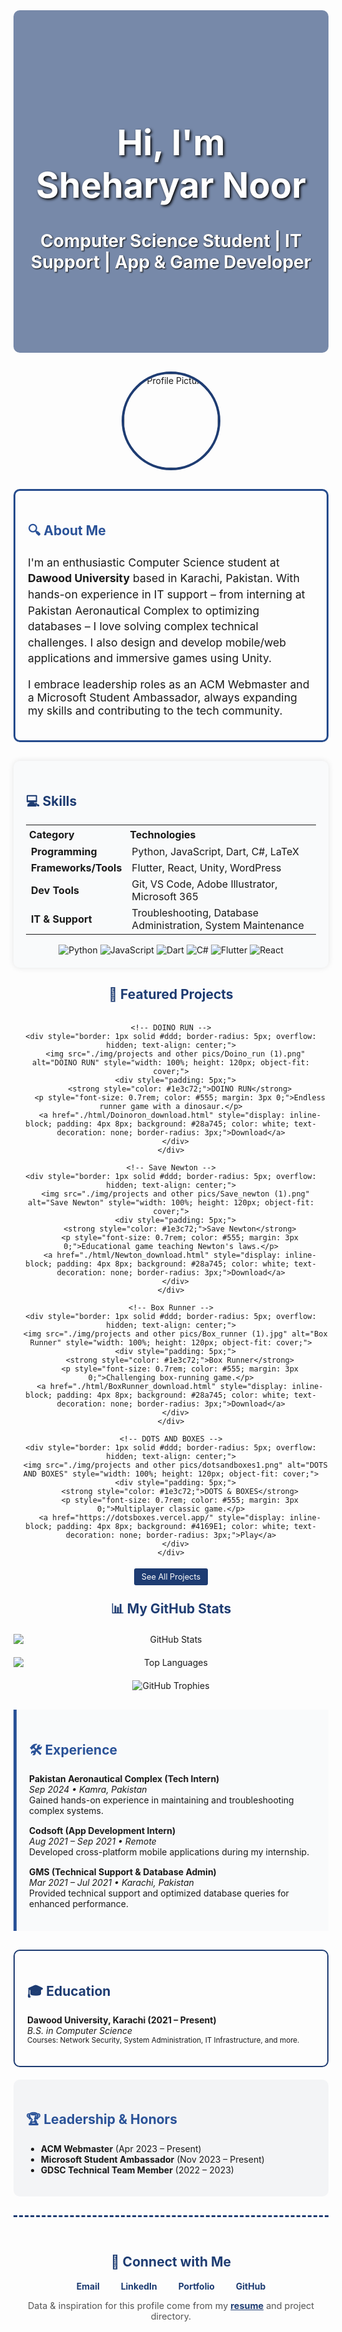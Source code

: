 <!-- Advanced Styled README.md with Enhanced Projects & GitHub Stats -->

<!-- Hero Section with Background Image & Overlay -->
<div align="center" style="position: relative; background: url('https://source.unsplash.com/1600x400/?technology') no-repeat center; background-size: cover; border-radius: 10px; padding: 100px 20px; margin-bottom: 30px;">
  <div style="position: relative; z-index: 1; color: white;">
    <h1 style="font-size: 3.5rem; text-shadow: 2px 2px 4px #000;">Hi, I'm Sheharyar Noor</h1>
    <p style="font-size: 1.75rem; font-weight: bold; text-shadow: 1px 1px 2px #000;">Computer Science Student | IT Support | App & Game Developer</p>
  </div>
  <div style="position: absolute; top: 0; left: 0; width: 100%; height: 100%; background-color: rgba(30, 60, 114, 0.6); border-radius: 10px;"></div>
</div>

<!-- Profile Picture (Optional) -->
<div align="center" style="margin-bottom: 30px;">
  <img src="https://avatars.githubusercontent.com/u/youruserid?s=200" alt="Profile Picture" style="border-radius: 50%; width: 150px; border: 4px solid #1e3c72;" />
</div>

<!-- About Me Section with Animated Border -->
<div style="border: 3px solid #2a5298; border-radius: 10px; padding: 20px; margin-bottom: 30px; animation: pulse 2s infinite;">
  <h2 style="color: #2a5298;">🔍 About Me</h2>
  <p style="font-size: 1.1rem; line-height: 1.6rem;">
    I'm an enthusiastic Computer Science student at <strong>Dawood University</strong> based in Karachi, Pakistan. With hands-on experience in IT support – from interning at Pakistan Aeronautical Complex to optimizing databases – I love solving complex technical challenges. I also design and develop mobile/web applications and immersive games using Unity.
  </p>
  <p style="font-size: 1.1rem;">
    I embrace leadership roles as an ACM Webmaster and a Microsoft Student Ambassador, always expanding my skills and contributing to the tech community.
  </p>
</div>

<!-- Custom Animation Keyframes -->
<style>
@keyframes pulse {
  0% { border-color: #2a5298; }
  50% { border-color: #1e3c72; }
  100% { border-color: #2a5298; }
}
</style>

<!-- Skills Section with Table Layout and Badges -->
<div style="background-color: #f9fafb; border-radius: 10px; padding: 20px; margin-bottom: 30px; box-shadow: 0px 0px 10px rgba(0, 0, 0, 0.1);">
  <h2 style="color: #1e3c72;">💻 Skills</h2>
  <table style="width: 100%; text-align: left;">
    <tr>
      <th style="width: 30%; padding: 5px;">Category</th>
      <th style="padding: 5px;">Technologies</th>
    </tr>
    <tr>
      <td><strong>Programming</strong></td>
      <td>Python, JavaScript, Dart, C#, LaTeX</td>
    </tr>
    <tr>
      <td><strong>Frameworks/Tools</strong></td>
      <td>Flutter, React, Unity, WordPress</td>
    </tr>
    <tr>
      <td><strong>Dev Tools</strong></td>
      <td>Git, VS Code, Adobe Illustrator, Microsoft 365</td>
    </tr>
    <tr>
      <td><strong>IT & Support</strong></td>
      <td>Troubleshooting, Database Administration, System Maintenance</td>
    </tr>
  </table>
  <div align="center" style="margin-top: 15px;">
    <!-- Shields.io badges -->
    <img src="https://img.shields.io/badge/Python-3776AB?style=for-the-badge&logo=python&logoColor=white" alt="Python" />
    <img src="https://img.shields.io/badge/JavaScript-F7DF1E?style=for-the-badge&logo=javascript&logoColor=black" alt="JavaScript" />
    <img src="https://img.shields.io/badge/Dart-0175C2?style=for-the-badge&logo=dart&logoColor=white" alt="Dart" />
    <img src="https://img.shields.io/badge/C%23-239120?style=for-the-badge&logo=csharp&logoColor=white" alt="C#" />
    <img src="https://img.shields.io/badge/Flutter-02569B?style=for-the-badge&logo=flutter&logoColor=white" alt="Flutter" />
    <img src="https://img.shields.io/badge/React-61DAFB?style=for-the-badge&logo=react&logoColor=black" alt="React" />
  </div>
</div>

<!-- Compact Projects Section: Card System -->
<div align="center" style="margin: 20px 0;">
  <h2 style="color: #1e3c72;">🚀 Featured Projects</h2>
  <div style="display: grid; grid-template-columns: repeat(auto-fit, minmax(250px, 1fr)); gap: 10px; margin-top: 20px; max-width: 900px;">
    
    <!-- DOINO RUN -->
    <div style="border: 1px solid #ddd; border-radius: 5px; overflow: hidden; text-align: center;">
      <img src="./img/projects and other pics/Doino_run (1).png" alt="DOINO RUN" style="width: 100%; height: 120px; object-fit: cover;">
      <div style="padding: 5px;">
        <strong style="color: #1e3c72;">DOINO RUN</strong>
        <p style="font-size: 0.7rem; color: #555; margin: 3px 0;">Endless runner game with a dinosaur.</p>
        <a href="./html/Doinoron_download.html" style="display: inline-block; padding: 4px 8px; background: #28a745; color: white; text-decoration: none; border-radius: 3px;">Download</a>
      </div>
    </div>

    <!-- Save Newton -->
    <div style="border: 1px solid #ddd; border-radius: 5px; overflow: hidden; text-align: center;">
      <img src="./img/projects and other pics/Save_newton (1).png" alt="Save Newton" style="width: 100%; height: 120px; object-fit: cover;">
      <div style="padding: 5px;">
        <strong style="color: #1e3c72;">Save Newton</strong>
        <p style="font-size: 0.7rem; color: #555; margin: 3px 0;">Educational game teaching Newton's laws.</p>
        <a href="./html/Newton_download.html" style="display: inline-block; padding: 4px 8px; background: #28a745; color: white; text-decoration: none; border-radius: 3px;">Download</a>
      </div>
    </div>

    <!-- Box Runner -->
    <div style="border: 1px solid #ddd; border-radius: 5px; overflow: hidden; text-align: center;">
      <img src="./img/projects and other pics/Box_runner (1).jpg" alt="Box Runner" style="width: 100%; height: 120px; object-fit: cover;">
      <div style="padding: 5px;">
        <strong style="color: #1e3c72;">Box Runner</strong>
        <p style="font-size: 0.7rem; color: #555; margin: 3px 0;">Challenging box-running game.</p>
        <a href="./html/BoxRunner_download.html" style="display: inline-block; padding: 4px 8px; background: #28a745; color: white; text-decoration: none; border-radius: 3px;">Download</a>
      </div>
    </div>

    <!-- DOTS AND BOXES -->
    <div style="border: 1px solid #ddd; border-radius: 5px; overflow: hidden; text-align: center;">
      <img src="./img/projects and other pics/dotsandboxes1.png" alt="DOTS AND BOXES" style="width: 100%; height: 120px; object-fit: cover;">
      <div style="padding: 5px;">
        <strong style="color: #1e3c72;">DOTS & BOXES</strong>
        <p style="font-size: 0.7rem; color: #555; margin: 3px 0;">Multiplayer classic game.</p>
        <a href="https://dotsboxes.vercel.app/" style="display: inline-block; padding: 4px 8px; background: #4169E1; color: white; text-decoration: none; border-radius: 3px;">Play</a>
      </div>
    </div>
  </div>
  <p style="margin-top: 10px;">
    <a href="https://github.com/Shery-1508?tab=repositories" target="_blank" style="font-size: 0.8rem; padding: 6px 12px; background: #1e3c72; color: #fff; border-radius: 3px; text-decoration: none;">
      See All Projects
    </a>
  </p>
</div>

<!-- Enhanced GitHub Statistics Section -->
<div style="text-align: center; margin-bottom: 30px;">
  <h2 style="color: #1e3c72;">📊 My GitHub Stats</h2>
  <div style="display: flex; flex-wrap: wrap; justify-content: center; gap: 20px; margin-top: 20px;">
    <img src="https://github-readme-stats.vercel.app/api?username=Shery-1508&show_icons=true&theme=default&count_private=true" alt="GitHub Stats" style="flex: 1 1 300px; max-width: 100%;"/>
    <img src="https://github-readme-stats.vercel.app/api/top-langs/?username=Shery-1508&layout=compact&theme=default" alt="Top Languages" style="flex: 1 1 300px; max-width: 100%;"/>
  </div>
  <div style="margin-top: 20px;">
    <img src="https://github-profile-trophy.vercel.app/?username=Shery-1508&theme=onedark&row=2" alt="GitHub Trophies" style="max-width: 100%;"/>
  </div>
</div>

<!-- Experience Section with Timeline Style -->
<div style="background-color: #f9fafb; border-left: 5px solid #2a5298; padding: 20px; margin-bottom: 30px;">
  <h2 style="color: #2a5298;">🛠 Experience</h2>
  <ul style="list-style-type: none; padding-left: 0;">
    <li style="margin-bottom: 15px;">
      <strong>Pakistan Aeronautical Complex (Tech Intern)</strong> <br/>
      <em>Sep 2024 • Kamra, Pakistan</em> <br/>
      Gained hands-on experience in maintaining and troubleshooting complex systems.
    </li>
    <li style="margin-bottom: 15px;">
      <strong>Codsoft (App Development Intern)</strong> <br/>
      <em>Aug 2021 – Sep 2021 • Remote</em> <br/>
      Developed cross-platform mobile applications during my internship.
    </li>
    <li style="margin-bottom: 15px;">
      <strong>GMS (Technical Support & Database Admin)</strong> <br/>
      <em>Mar 2021 – Jul 2021 • Karachi, Pakistan</em> <br/>
      Provided technical support and optimized database queries for enhanced performance.
    </li>
  </ul>
</div>

<!-- Education and Leadership Section -->
<div style="display: flex; gap: 20px; flex-wrap: wrap; margin-bottom: 30px;">
  <div style="flex: 1; min-width: 300px; border: 2px solid #1e3c72; border-radius: 10px; padding: 20px;">
    <h2 style="color: #1e3c72;">🎓 Education</h2>
    <p>
      <strong>Dawood University, Karachi (2021 – Present)</strong> <br />
      <em>B.S. in Computer Science</em> <br />
      <small>Courses: Network Security, System Administration, IT Infrastructure, and more.</small>
    </p>
  </div>
  <div style="flex: 1; min-width: 300px; background-color: #f3f4f6; border-radius: 10px; padding: 20px;">
    <h2 style="color: #2a5298;">🏆 Leadership & Honors</h2>
    <ul>
      <li><strong>ACM Webmaster</strong> (Apr 2023 – Present)</li>
      <li><strong>Microsoft Student Ambassador</strong> (Nov 2023 – Present)</li>
      <li><strong>GDSC Technical Team Member</strong> (2022 – 2023)</li>
    </ul>
  </div>
</div>

<!-- Connect Section -->
<div align="center" style="padding: 30px 20px; border-top: 3px dashed #1e3c72; margin-top: 30px;">
  <h2 style="color: #1e3c72;">🔗 Connect with Me</h2>
  <p>
    <a href="mailto:sheharyar1508@gmail.com" style="margin: 0 15px; text-decoration: none; color: #1e3c72;"><strong>Email</strong></a>
    <a href="https://www.linkedin.com/in/sheharyar-sheharyar" style="margin: 0 15px; text-decoration: none; color: #1e3c72;"><strong>LinkedIn</strong></a>
    <a href="https://sheharyar.vercel.app/" style="margin: 0 15px; text-decoration: none; color: #1e3c72;"><strong>Portfolio</strong></a>
    <a href="https://github.com/Shery-1508" style="margin: 0 15px; text-decoration: none; color: #1e3c72;"><strong>GitHub</strong></a>
  </p>
  <p style="margin-top: 10px; font-size: 0.9rem; color: #555;">
    Data & inspiration for this profile come from my <a href="https://github.com/Shery-1508" target="_blank" style="color: #1e3c72; font-weight: bold;">resume</a> and project directory.
  </p>
</div> 
